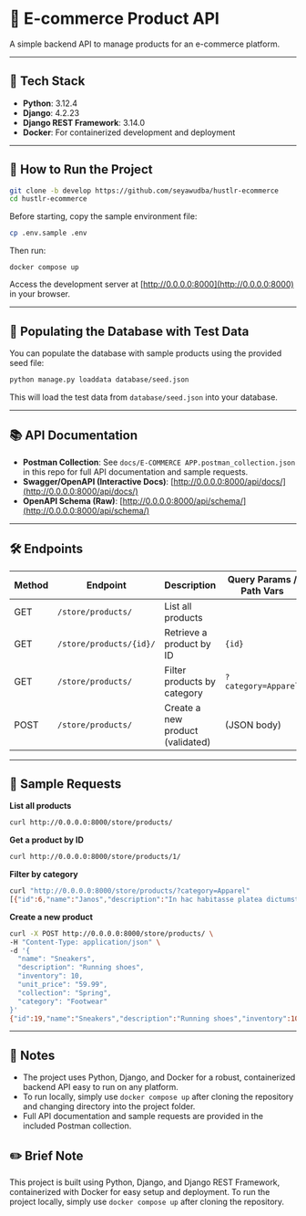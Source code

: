 # 🛒 E-commerce Product API

A simple backend API to manage products for an e-commerce platform.

---

## 🧱 Tech Stack

- **Python**: 3.12.4
- **Django**: 4.2.23
- **Django REST Framework**: 3.14.0
- **Docker**: For containerized development and deployment

---

## 🚀 How to Run the Project



```bash
git clone -b develop https://github.com/seyawudba/hustlr-ecommerce
cd hustlr-ecommerce
```
Before starting, copy the sample environment file:

```bash
cp .env.sample .env
```
Then run:
```
docker compose up
```

Access the development server at [http://0.0.0.0:8000](http://0.0.0.0:8000) in your browser.

---

## 🧪 Populating the Database with Test Data

You can populate the database with sample products using the provided seed file:

```bash
python manage.py loaddata database/seed.json
```

This will load the test data from `database/seed.json` into your database.

---

## 📚 API Documentation

- **Postman Collection**: See `docs/E-COMMERCE APP.postman_collection.json` in this repo for full API documentation and sample requests.
- **Swagger/OpenAPI (Interactive Docs)**: [http://0.0.0.0:8000/api/docs/](http://0.0.0.0:8000/api/docs/)
- **OpenAPI Schema (Raw)**: [http://0.0.0.0:8000/api/schema/](http://0.0.0.0:8000/api/schema/)

---

## 🛠️ Endpoints

| Method | Endpoint                | Description                        | Query Params / Path Vars |
|--------|-------------------------|------------------------------------|-------------------------|
| GET    | `/store/products/`      | List all products                  |                         |
| GET    | `/store/products/{id}/` | Retrieve a product by ID           | `{id}`                  |
| GET    | `/store/products/`      | Filter products by category        | `?category=Apparel`     |
| POST   | `/store/products/`      | Create a new product (validated)   | (JSON body)             |

---

## 🧪 Sample Requests

**List all products**
```bash
curl http://0.0.0.0:8000/store/products/
```

**Get a product by ID**
```bash
curl http://0.0.0.0:8000/store/products/1/
```

**Filter by category**
```bash
curl "http://0.0.0.0:8000/store/products/?category=Apparel"
[{"id":6,"name":"Janos","description":"In hac habitasse platea dictumst. Morbi vestibulum, velit id pretium iaculis, diam erat fermentum justo, nec condimentum neque sapien placerat ante. Nulla justo.","inventory":3035,"unit_price":"7259.42","collection":"Collection2","category":"Apparel"},{"id":7,"name":"Renell","description":"Duis consequat dui nec nisi volutpat eleifend. Donec ut dolor. Morbi vel lectus in quam fringilla rhoncus.\n\nMauris enim leo, rhoncus sed, vestibulum sit amet, cursus id, turpis. Integer aliquet, massa id lobortis convallis, tortor risus dapibus augue, vel accumsan tellus nisi eu orci. Mauris lacinia sapien quis libero.","inventory":7366,"unit_price":"9818.83","collection":"Collection2","category":"Apparel"},{"id":9,"name":"Selia","description":"Maecenas leo odio, condimentum id, luctus nec, molestie sed, justo. Pellentesque viverra pede ac diam. Cras pellentesque volutpat dui.","inventory":7534,"unit_price":"9289.10","collection":"Collection3","category":"Apparel"},{"id":11,"name":"test","description":"hustlr test","inventory":34,"unit_price":"16.34","collection":"Collection1","category":"Apparel"}]
```

**Create a new product**
```bash
curl -X POST http://0.0.0.0:8000/store/products/ \
-H "Content-Type: application/json" \
-d '{
  "name": "Sneakers",
  "description": "Running shoes",
  "inventory": 10,
  "unit_price": "59.99",
  "collection": "Spring",
  "category": "Footwear"
}'
{"id":19,"name":"Sneakers","description":"Running shoes","inventory":10,"unit_price":"59.99","collection":"Spring","category":"Footwear"}
```

---

## 📝 Notes

- The project uses Python, Django, and Docker for a robust, containerized backend API easy to run on any platform.
- To run locally, simply use `docker compose up` after cloning the repository and changing directory into the project folder.
- Full API documentation and sample requests are provided in the included Postman collection.

## ✏️ Brief Note

This project is built using Python, Django, and Django REST Framework, containerized with Docker for easy setup and deployment.
To run the project locally, simply use `docker compose up` after cloning the repository.
